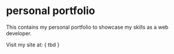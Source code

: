  # personal portfolio

This contains my personal portfolio to showcase my skills as a web developer. 

Visit my site at: { tbd }
